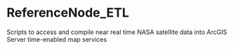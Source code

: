 ReferenceNode_ETL
=================

Scripts to access and compile near real time NASA satellite data into ArcGIS Server time-enabled map services
